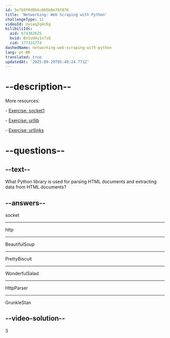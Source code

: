 ```yaml
---
id: 5e7b9f0d0b6c005b0e76f076
title: 'Networking: Web Scraping with Python'
challengeType: 11
videoId: Uyioq2q4cEg
bilibiliIds:
  aid: 674382625
  bvid: BV1oU4y1n7zQ
  cid: 377331774
dashedName: networking-web-scraping-with-python
lang: pt-BR
translated: true
updatedAt: '2025-09-29T05:49:24.771Z'
---
```


# --description--

More resources:

\- <a href="https://www.youtube.com/watch?v=dWLdI143W-g" target="_blank" rel="noopener noreferrer nofollow">Exercise: socket1</a>

\- <a href="https://www.youtube.com/watch?v=8yis2DvbBkI" target="_blank" rel="noopener noreferrer nofollow">Exercise: urllib</a>

\- <a href="https://www.youtube.com/watch?v=g9flPDG9nnY" target="_blank" rel="noopener noreferrer nofollow">Exercise: urllinks</a>

# --questions--

## --text--

What Python library is used for parsing HTML documents and extracting data from HTML documents?

## --answers--

socket

---

http

---

BeautifulSoup

---

PrettyBiscuit

---

WonderfulSalad

---

HttpParser

---

GrunkleStan

## --video-solution--

3

